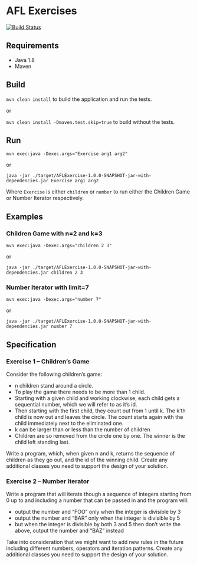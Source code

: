 # AFL Exercises

[![Build Status](https://travis-ci.org/bratzelk/Checkout.svg?branch=master)](https://travis-ci.org/bratzelk/AFL-Exercises)


## Requirements

* Java 1.8
* Maven

## Build

```mvn clean install``` to build the application and run the tests.

or

```mvn clean install -Dmaven.test.skip=true``` to build without the tests.


## Run

```mvn exec:java -Dexec.args="Exercise arg1 arg2"```

or

```java -jar ./target/AFLExercise-1.0.0-SNAPSHOT-jar-with-dependencies.jar Exercise arg1 arg2```

Where ```Exercise``` is either ```children``` or ```number``` to run either the Children Game or Number Iterator respectively.

## Examples

### Children Game with n=2 and k=3
```mvn exec:java -Dexec.args="children 2 3"```

or

```java -jar ./target/AFLExercise-1.0.0-SNAPSHOT-jar-with-dependencies.jar children 2 3```


### Number Iterator with limit=7

```mvn exec:java -Dexec.args="number 7"```

or

```java -jar ./target/AFLExercise-1.0.0-SNAPSHOT-jar-with-dependencies.jar number 7```


## Specification


### Exercise 1 – Children’s Game

Consider the following children’s game:

* n children stand around a circle.
* To play the game there needs to be more than 1 child.
* Starting with a given child and working clockwise, each child gets a sequential number, which we will refer to as it’s id.
* Then starting with the first child, they count out from 1 until k. The k’th child is now out and leaves the circle. The count starts again with the child immediately next to the eliminated one.
* k can be larger than or less than the number of children
* Children are so removed from the circle one by one. The winner is the child left standing last.

Write a program, which, when given n and k, returns the sequence of children as
they go out, and the id of the winning child. Create any additional classes you need
to support the design of your solution.

### Exercise 2 – Number Iterator

Write a program that will iterate though a sequence of integers starting from 0 up to
and including a number that can be passed in and the program will:

* output the number and “FOO” only when the integer is divisible by 3
* output the number and “BAR” only when the integer is divisible by 5
* but when the integer is divisible by both 3 and 5 then don’t write the above, output the number and “BAZ” instead

Take into consideration that we might want to add new rules in the future including different numbers, operators and iteration patterns. Create any additional classes you need to support the design of your solution.
